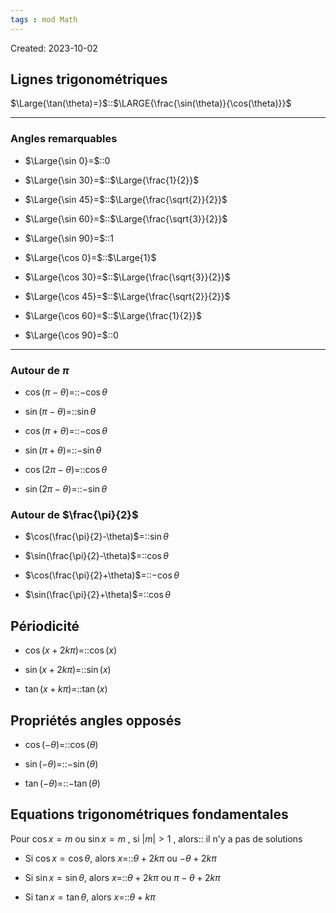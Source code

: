 ```yaml
---
tags : mod Math
---
```

Created: 2023-10-02

## Lignes trigonométriques

$\Large{\tan(\theta)=}$::$\LARGE{\frac{\sin(\theta)}{\cos(\theta)}}$
<!--SR:!2023-12-09,33,250-->

---
### Angles remarquables

- $\Large{\sin 0}=$::$0$
<!--SR:!2023-11-21,11,284-->
- $\Large{\sin 30}=$::$\Large{\frac{1}{2}}$
<!--SR:!2023-11-27,9,288-->
- $\Large{\sin 45}=$::$\Large{\frac{\sqrt{2}}{2}}$
<!--SR:!2023-12-02,12,288-->
- $\Large{\sin 60}=$::$\Large{\frac{\sqrt{3}}{2}}$
<!--SR:!2023-11-21,11,284-->
- $\Large{\sin 90}=$::$1$
<!--SR:!2023-11-23,10,284-->
- $\Large{\cos 0}=$::$\Large{1}$
<!--SR:!2023-11-21,11,284-->
- $\Large{\cos 30}=$::$\Large{\frac{\sqrt{3}}{2}}$
<!--SR:!2023-11-20,7,264-->
- $\Large{\cos 45}=$::$\Large{\frac{\sqrt{2}}{2}}$
<!--SR:!2023-12-19,29,304-->
- $\Large{\cos 60}=$::$\Large{\frac{1}{2}}$
<!--SR:!2023-11-22,7,264-->
- $\Large{\cos 90}=$::$0$
<!--SR:!2023-12-06,30,230-->

---
### Autour de $\pi$
- $\cos(\pi-\theta)$=::$-\cos\theta$
<!--SR:!2023-11-21,1,189-->
- $\sin(\pi-\theta)$=::$\sin\theta$
<!--SR:!2023-11-17,1,228-->
- $\cos(\pi+\theta)$=::$-\cos\theta$
<!--SR:!2023-11-27,12,246-->
- $\sin(\pi+\theta)$=::$-\sin\theta$
<!--SR:!2023-11-17,2,184-->
- $\cos(2\pi-\theta)$=::$\cos\theta$
<!--SR:!2023-11-19,4,224-->
- $\sin(2\pi-\theta)$=::$-\sin\theta$
<!--SR:!2023-11-20,2,206-->

### Autour de $\frac{\pi}{2}$
- $\cos(\frac{\pi}{2}-\theta)$=::$\sin\theta$
<!--SR:!2023-11-20,5,246-->
- $\sin(\frac{\pi}{2}-\theta)$=::$\cos\theta$
<!--SR:!2023-11-22,4,190-->
- $\cos(\frac{\pi}{2}+\theta)$=::$-\cos\theta$
<!--SR:!2023-11-22,4,184-->
- $\sin(\frac{\pi}{2}+\theta)$=::$\cos\theta$
<!--SR:!2023-11-22,4,190-->
## Périodicité
- $\cos(x+2k\pi)=$::$\cos(x)$
<!--SR:!2023-11-28,10,288-->
- $\sin(x+2k\pi)=$::$\sin(x)$
<!--SR:!2023-11-20,10,264-->
- $\tan(x+k\pi)=$::$\tan(x)$
<!--SR:!2023-11-28,12,289-->
## Propriétés angles opposés
- $\cos(-\theta)=$::$\cos(\theta)$
<!--SR:!2024-01-11,66,250-->
- $\sin(-\theta)=$::$-\sin(\theta)$
<!--SR:!2023-12-02,12,288-->
- $\tan(-\theta)=$::$-\tan(\theta)$
<!--SR:!2024-01-16,71,270-->
## Equations trigonométriques fondamentales
Pour $\cos x=m$ ou $\sin x=m$ , si $|m|>1$ , alors:: il n'y a pas de solutions
<!--SR:!2023-11-24,4,229-->

- Si $\cos x=\cos\theta$, alors $x=$::$\theta+2k\pi$ ou $-\theta+2k\pi$
<!--SR:!2023-12-01,15,266-->
- Si $\sin x=\sin\theta$, alors $x=$::$\theta+2k\pi$ ou $\pi-\theta+2k\pi$
<!--SR:!2023-11-29,14,264-->
- Si $\tan x=\tan\theta$, alors $x=$::$\theta+k\pi$
<!--SR:!2023-11-22,9,266-->
